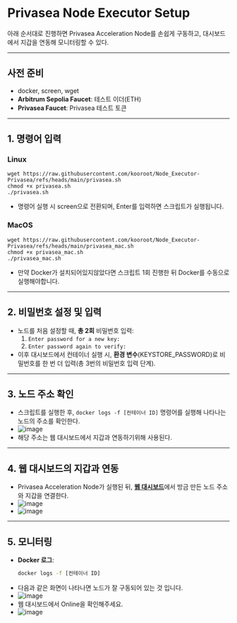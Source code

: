 # Privasea Node Executor Setup

아래 순서대로 진행하면 Privasea Acceleration Node를 손쉽게 구동하고, 대시보드에서 지갑을 연동해 모니터링할 수 있다.

---

## 사전 준비
- docker, screen, wget
- **Arbitrum Sepolia Faucet**: 테스트 이더(ETH)
- **Privasea Faucet**: Privasea 테스트 토큰

---

## 1. 명령어 입력
### Linux
```
wget https://raw.githubusercontent.com/kooroot/Node_Executor-Privasea/refs/heads/main/privasea.sh
chmod +x privasea.sh
./privasea.sh
```
- 명령어 실행 시 screen으로 전환되며, Enter를 입력하면 스크립트가 실행됩니다.

### MacOS
```
wget https://raw.githubusercontent.com/kooroot/Node_Executor-Privasea/refs/heads/main/privasea_mac.sh
chmod +x privasea_mac.sh
./privasea_mac.sh
```
- 만약 Docker가 설치되어있지않았다면 스크립트 1회 진행한 뒤 Docker를 수동으로 실행해야합니다.

---

## 2. 비밀번호 설정 및 입력
- 노드를 처음 설정할 때, **총 2회** 비밀번호 입력:
  1. `Enter password for a new key:`  
  2. `Enter password again to verify:`
- 이후 대시보드에서 컨테이너 실행 시, **환경 변수**(KEYSTORE_PASSWORD)로 비밀번호를 한 번 더 입력(총 3번의 비밀번호 입력 단계).

---

## 3. 노드 주소 확인
- 스크립트를 실행한 후, `docker logs -f [컨테이너 ID]` 명령어를 실행해 나타나는 노드의 주소를 확인한다.
- ![image](https://github.com/user-attachments/assets/fb208d44-89b2-4ca7-a6c5-613fab325c69)
- 해당 주소는 웹 대시보드에서 지갑과 연동하기위해 사용된다.

---

## 4. 웹 대시보드의 지갑과 연동
- Privasea Acceleration Node가 실행된 뒤, [**웹 대시보드**](https://deepsea-beta.privasea.ai/privanetixNode)에서 방금 만든 노드 주소와 지갑을 연결한다.
- ![image](https://github.com/user-attachments/assets/72593ab0-4675-41cd-b394-402afd384d38)
- ![image](https://github.com/user-attachments/assets/6f295e9d-e6ba-48dc-b953-ece6c7917f20)

---

## 5. 모니터링
- **Docker 로그**:  
  ```bash
  docker logs -f [컨테이너 ID]
- 다음과 같은 화면이 나타나면 노드가 잘 구동되어 있는 것 입니다.
- ![image](https://github.com/user-attachments/assets/789e7396-a8ca-48fb-b340-b5f5a48d1062)
- 웹 대시보드에서 Online을 확인해주세요.
- ![image](https://github.com/user-attachments/assets/e843babe-f998-46cb-aa65-e94f210b6ff2)


